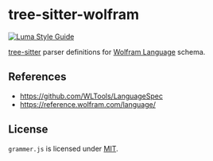 # tree-sitter-wolfram

[![Luma Style Guide](https://img.shields.io/badge/styled%20with-luma-%23c5ebeb?style=flat-square)](https://github.com/luma-dev/luma-style-guide#readme)

[tree-sitter](https://github.com/tree-sitter/tree-sitter) parser definitions for [Wolfram Language](https://reference.wolfram.com/language/) schema.

## References

- https://github.com/WLTools/LanguageSpec
- https://reference.wolfram.com/language/

## License

`grammer.js` is licensed under [MIT](./LICENSE).
